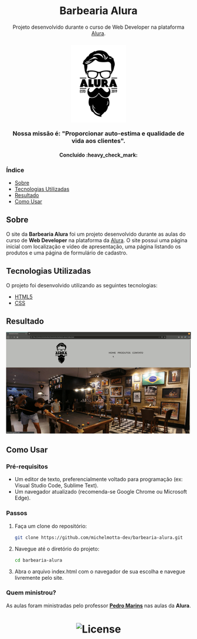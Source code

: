 <h1 align="center">Barbearia Alura</h1>
<p align="center">Projeto desenvolvido durante o curso de Web Developer na plataforma <a href="https://www.alura.com.br">Alura</a>.</p>

<h3 align="center">
    <img alt="Logo" title="Logo" width="150px" src=".github/logo.png">
    <br>
    <p>Nossa missão é: "Proporcionar auto-estima e qualidade de vida aos clientes".</p>
</h3>

<h4 align="center"> 
	Concluído :heavy_check_mark:
</h4>

### Índice

- [Sobre](#sobre)
- [Tecnologias Utilizadas](#tecnologias-utilizadas)
- [Resultado](#resultado)
- [Como Usar](#como-usar)

## Sobre

O site da **Barbearia Alura** foi um projeto desenvolvido durante as aulas do curso de **Web Developer** na plataforma da [Alura](https://www.alura.com.br/sobre). O site possui uma página inicial com localização e vídeo de apresentação, uma página listando os produtos e uma página de formulário de cadastro.

## Tecnologias Utilizadas

O projeto foi desenvolvido utilizando as seguintes tecnologias:

- [HTML5](https://developer.mozilla.org/en-US/docs/Web/Guide/HTML/HTML5)
- [CSS](https://developer.mozilla.org/en-US/docs/Web/CSS)

## Resultado

<img alt="Web" src=".github/barbearia-alura.gif" width="800px">

## Como Usar

### Pré-requisitos

- Um editor de texto, preferencialmente voltado para programação (ex: Visual Studio Code, Sublime Text).
- Um navegador atualizado (recomenda-se Google Chrome ou Microsoft Edge).

### Passos

1. Faça um clone do repositório:

   	```sh
   	git clone https://github.com/michelmotta-dev/barbearia-alura.git
	```
2. Navegue até o diretório do projeto:

   	```sh
   	cd barbearia-alura
	```

3. Abra o arquivo index.html com o navegador de sua escolha e navegue livremente pelo site.

   
### Quem ministrou?

As aulas foram ministradas pelo professor **[Pedro Marins](https://www.linkedin.com/in/pedromarins/)** nas aulas da **Alura**.

<h1 align="center">
  <img alt="License" title="#licença" src="https://img.shields.io/github/license/michel-motta/barbearia-alura" />
</h1>
